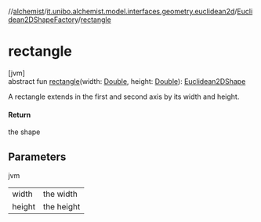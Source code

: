 //[alchemist](../../../index.md)/[it.unibo.alchemist.model.interfaces.geometry.euclidean2d](../index.md)/[Euclidean2DShapeFactory](index.md)/[rectangle](rectangle.md)

# rectangle

[jvm]\
abstract fun [rectangle](rectangle.md)(width: [Double](https://kotlinlang.org/api/latest/jvm/stdlib/kotlin/-double/index.html), height: [Double](https://kotlinlang.org/api/latest/jvm/stdlib/kotlin/-double/index.html)): [Euclidean2DShape](../index.md#1496739300%2FClasslikes%2F-267951372)

A rectangle extends in the first and second axis by its width and height.

#### Return

the shape

## Parameters

jvm

| | |
|---|---|
| width | the width |
| height | the height |
